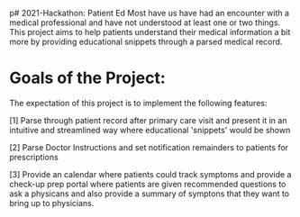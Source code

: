 p# 2021-Hackathon: Patient Ed
Most have us have had an encounter with a medical professional and have not understood at least one or two things. 
This project aims to help patients understand their medical information a bit more by providing educational snippets 
through a parsed medical record.

# Goals of the Project:
The expectation of this project is to implement the following features:<br />

[1] Parse through patient record after primary care visit and present it in an intuitive and streamlined way
where educational 'snippets' would be shown

[2] Parse Doctor Instructions and set notification remainders to patients for prescriptions

[3] Provide an calendar where patients could track symptoms and provide a check-up prep portal where patients are given
recommended questions to ask a physicans and also provide a summary of symptons that they want to bring up to physicians.





